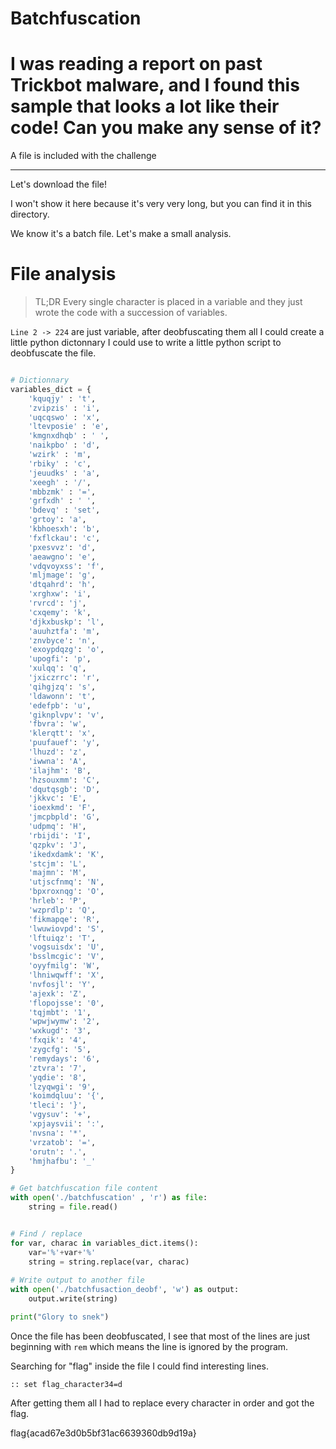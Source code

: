 # Batchfuscation
# I was reading a report on past Trickbot malware, and I found this sample that looks a lot like their code! Can you make any sense of it?

A file is included with the challenge

---

Let's download the file!

I won't show it here because it's very very long, but you can find it in this directory.

We know it's a batch file. Let's make a small analysis.

# File analysis

> TL;DR Every single character is placed in a variable and they just wrote the code with a succession of variables.

`Line 2 -> 224` are just variable, after deobfuscating them all I could create a little python dictonnary I could use to write a little python script to deobfuscate the file.


```py

# Dictionnary
variables_dict = {
    'kquqjy' : 't',
    'zvipzis' : 'i',
    'uqcqswo' : 'x',
    'ltevposie' : 'e',
    'kmgnxdhqb' : ' ',
    'naikpbo' : 'd',
    'wzirk' : 'm',
    'rbiky' : 'c',
    'jeuudks' : 'a',
    'xeegh' : '/',
    'mbbzmk' : '=',
    'grfxdh' : ' ',
    'bdevq' : 'set',
    'grtoy': 'a',
    'kbhoesxh': 'b',
    'fxflckau': 'c',
    'pxesvvz': 'd',
    'aeawgno': 'e',
    'vdqvoyxss': 'f',
    'mljmage': 'g',
    'dtqahrd': 'h',
    'xrghxw': 'i',
    'rvrcd': 'j',
    'cxqemy': 'k',
    'djkxbuskp': 'l',
    'auuhztfa': 'm',
    'znvbyce': 'n',
    'exoypdqzg': 'o',
    'upogfi': 'p',
    'xulqq': 'q',
    'jxiczrrc': 'r',
    'qihgjzq': 's',
    'ldawonn': 't',
    'edefpb': 'u',
    'giknplvpv': 'v',
    'fbvra': 'w',
    'klerqtt': 'x',
    'puufauef': 'y',
    'lhuzd': 'z',
    'iwwna': 'A',
    'ilajhm': 'B',
    'hzsouxmm': 'C',
    'dqutqsgb': 'D',
    'jkkvc': 'E',
    'ioexkmd': 'F',
    'jmcpbpld': 'G',
    'udpmq': 'H',
    'rbijdi': 'I',
    'qzpkv': 'J',
    'ikedxdamk': 'K',
    'stcjm': 'L',
    'majmn': 'M',
    'utjscfnmq': 'N',
    'bpxroxnqg': 'O',
    'hrleb': 'P',
    'wzprdlp': 'Q',
    'fikmapqe': 'R',
    'lwuwiovpd': 'S',
    'lftuiqz': 'T',
    'vogsuisdx': 'U',
    'bsslmcgic': 'V',
    'oyyfmilg': 'W',
    'lhniwqwff': 'X',
    'nvfosjl': 'Y',
    'ajexk': 'Z',
    'flopojsse': '0',
    'tqjmbt': '1',
    'wpwjwymw': '2',
    'wxkugd': '3',
    'fxqik': '4',
    'zygcfg': '5',
    'remydays': '6',
    'ztvra': '7',
    'yqdie': '8',
    'lzyqwgi': '9',
    'koimdqluu': '{',
    'tleci': '}',
    'vgysuv': '+',
    'xpjaysvii': ':',
    'nvsna': '*',
    'vrzatob': '=',
    'orutn': '.',
    'hmjhafbu': '_'
}

# Get batchfuscation file content
with open('./batchfuscation' , 'r') as file:
    string = file.read()


# Find / replace
for var, charac in variables_dict.items():
    var='%'+var+'%'
    string = string.replace(var, charac)
    
# Write output to another file
with open('./batchfusaction_deobf', 'w') as output:
    output.write(string)

print("Glory to snek")
```

Once the file has been deobfuscated, I see that most of the lines are just beginning with `rem` which means the line is ignored by the program.

Searching for "flag" inside the file I could find interesting lines.

`:: set flag_character34=d`

After getting them all I had to replace every character in order and got the flag.

flag{acad67e3d0b5bf31ac6639360db9d19a}



